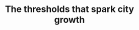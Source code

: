---
title: The thresholds that spark city growth
link: https://daque.me/viare/city-growth
read_time: false
---